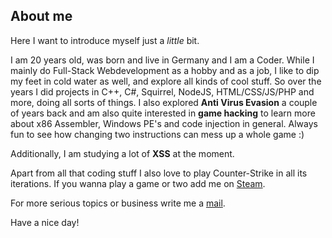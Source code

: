 ## About me

Here I want to introduce myself just a *little* bit.

I am 20 years old, was born and live in Germany and I am a Coder. While I mainly do Full-Stack Webdevelopment as a hobby and as a job, I like to dip my feet in cold water as well, and explore all kinds of cool stuff. So over the years I did projects in C++, C#, Squirrel, NodeJS, HTML/CSS/JS/PHP and more, doing all sorts of things. I also explored **Anti Virus Evasion** a couple of years back and am also quite interested in **game hacking** to learn more about x86 Assembler, Windows PE's and code injection in general. Always fun to see how changing two instructions can mess up a whole game :)

Additionally, I am studying a lot of **XSS** at the moment.

Apart from all that coding stuff I also love to play Counter-Strike in all its iterations. If you wanna play a game or two add me on [Steam](https://blog.palone.top/).

For more serious topics or business write me a [mail](mailto:p410n3@gmail.com).

Have a nice day!

